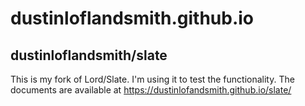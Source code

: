 # dustinloflandsmith.github.io

## dustinloflandsmith/slate

This is my fork of Lord/Slate. I'm using it to test the functionality. The documents are available at https://dustinlofandsmith.github.io/slate/
